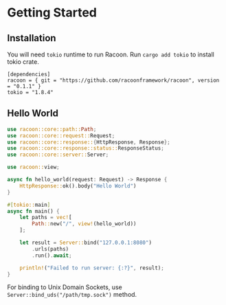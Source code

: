 # Getting Started

## Installation

You will need `tokio` runtime to run Racoon. Run `cargo add tokio` to install tokio crate.

```
[dependencies]
racoon = { git = "https://github.com/racoonframework/racoon", version = "0.1.1" }
tokio = "1.8.4"
```

## Hello World

```rust
use racoon::core::path::Path;
use racoon::core::request::Request;
use racoon::core::response::{HttpResponse, Response};
use racoon::core::response::status::ResponseStatus;
use racoon::core::server::Server;

use racoon::view;

async fn hello_world(request: Request) -> Response {
    HttpResponse::ok().body("Hello World")
}

#[tokio::main]
async fn main() {
    let paths = vec![
        Path::new("/", view!(hello_world))
    ];

    let result = Server::bind("127.0.0.1:8080")
        .urls(paths)
        .run().await;

    println!("Failed to run server: {:?}", result);
}
```

For binding to Unix Domain Sockets, use `Server::bind_uds("/path/tmp.sock")` method.


